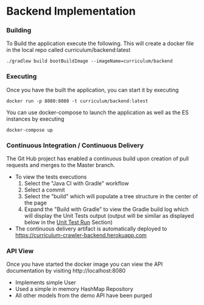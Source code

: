 # Backend Implementation

### Building

To Build the application execute the following. This will create a docker file in the local repo called curriculum/backend:latest 
```shell script
./gradlew build bootBuildImage --imageName=curriculum/backend
```

### Executing

Once you have the built the application, you can start it by executing
```shell script
docker run -p 8080:8080 -t curriculum/backend:latest
``` 

You can use docker-compose to launch the application as well as the ES instances by executing
```shell script
docker-compose up
``` 

### Continuous Integration / Continuous Delivery
The Git Hub project has enabled a continuous build upon creation of pull requests and merges to the Master branch.
- To view the tests executions 
    1. Select the "Java CI with Gradle" workflow
    2. Select a commit
    3. Select the "build" which will populate a tree structure in the center of the page
    4. Expand the "Build with Gradle" to view the Gradle build log which will display the Unit Tests output (output will be similar as displayed below in the [Unit Test Run](#unit-test-run) Section)
- The continuous delivery artifact is automatically deployed to https://curriculum-crawler-backend.herokuapp.com




### API View
Once you have started the docker image you can view the API documentation by visiting http://localhost:8080



* Implements simple User
* Used a simple in memory HashMap Repository
* All other models from the demo API have been purged

